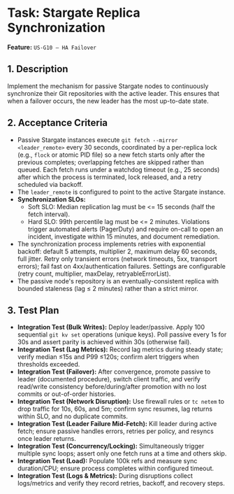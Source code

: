 # Task: Stargate Replica Synchronization

**Feature:** `US-G10 — HA Failover`

## 1. Description

Implement the mechanism for passive Stargate nodes to continuously synchronize their Git repositories with the active leader. This ensures that when a failover occurs, the new leader has the most up-to-date state.

## 2. Acceptance Criteria

- Passive Stargate instances execute `git fetch --mirror <leader_remote>` every 30 seconds, coordinated by a per-replica lock (e.g., `flock` or atomic PID file) so a new fetch starts only after the previous completes; overlapping fetches are skipped rather than queued. Each fetch runs under a watchdog timeout (e.g., 25 seconds) after which the process is terminated, lock released, and a retry scheduled via backoff.
- The `leader_remote` is configured to point to the active Stargate instance.
- **Synchronization SLOs:**
  - Soft SLO: Median replication lag must be <= 15 seconds (half the fetch interval).
  - Hard SLO: 99th percentile lag must be <= 2 minutes. Violations trigger automated alerts (PagerDuty) and require on-call to open an incident, investigate within 15 minutes, and document remediation.
- The synchronization process implements retries with exponential backoff: default 5 attempts, multiplier 2, maximum delay 60 seconds, full jitter. Retry only transient errors (network timeouts, 5xx, transport errors); fail fast on 4xx/authentication failures. Settings are configurable (retry count, multiplier, maxDelay, retryableErrorList).
- The passive node's repository is an eventually-consistent replica with bounded staleness (lag ≤ 2 minutes) rather than a strict mirror.

## 3. Test Plan

- **Integration Test (Bulk Writes):** Deploy leader/passive. Apply 100 sequential `git kv set` operations (unique keys). Poll passive every 1s for 30s and assert parity is achieved within 30s (otherwise fail).
- **Integration Test (Lag Metrics):** Record lag metrics during steady state; verify median ≤15s and P99 ≤120s; confirm alert triggers when thresholds exceeded.
- **Integration Test (Failover):** After convergence, promote passive to leader (documented procedure), switch client traffic, and verify read/write consistency before/during/after promotion with no lost commits or out-of-order histories.
- **Integration Test (Network Disruption):** Use firewall rules or `tc netem` to drop traffic for 10s, 60s, and 5m; confirm sync resumes, lag returns within SLO, and no duplicate commits.
- **Integration Test (Leader Failure Mid-Fetch):** Kill leader during active fetch; ensure passive handles errors, retries per policy, and resyncs once leader returns.
- **Integration Test (Concurrency/Locking):** Simultaneously trigger multiple sync loops; assert only one fetch runs at a time and others skip.
- **Integration Test (Load):** Populate 100k refs and measure sync duration/CPU; ensure process completes within configured timeout.
- **Integration Test (Logs & Metrics):** During disruptions collect logs/metrics and verify they record retries, backoff, and recovery steps.

